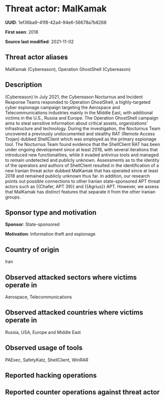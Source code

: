 # Threat actor: MalKamak

**UUID**: 1ef36ba9-41f8-42a4-94e6-56678a7b8268

**First seen**: 2018

**Source last modified**: 2021-11-02

## Threat actor aliases

MalKamak (Cybereason), Operation GhostShell (Cybereason)

## Description

(Cybereason) In July 2021, the Cybereason Nocturnus and Incident Response Teams responded to Operation GhostShell, a highly-targeted cyber espionage campaign targeting the Aerospace and Telecommunications industries mainly in the Middle East, with additional victims in the U.S., Russia and Europe.
The Operation GhostShell campaign aims to steal sensitive information about critical assets, organizations’ infrastructure and technology. During the investigation, the Nocturnus Team uncovered a previously undocumented and stealthy RAT (Remote Access Trojan) dubbed ShellClient which was employed as the primary espionage tool.
The Nocturnus Team found evidence that the ShellClient RAT has been under ongoing development since at least 2018, with several iterations that introduced new functionalities, while it evaded antivirus tools and managed to remain undetected and publicly unknown.
Assessments as to the identity of the operators and authors of ShellClient resulted in the identification of a new Iranian threat actor dubbed MalKamak that has operated since at least 2018 and remained publicly unknown thus far. In addition, our research points out possible connections to other Iranian state-sponsored APT threat actors such as {{Chafer, APT 39}} and {{Agrius}} APT. However, we assess that MalKamak has distinct features that separate it from the other Iranian groups.

## Sponsor type and motivation

**Sponsor**: State-sponsored

**Motivation**: Information theft and espionage


## Country of origin

Iran

## Observed attacked sectors where victims operate in

Aerospace, Telecommunications

## Observed attacked countries where victims operate in

Russia, USA, Europe and Middle East

## Observed usage of tools

PAExec, SafetyKatz, ShellClient, WinRAR

## Reported hacking operations



## Reported counter operations against threat actor





